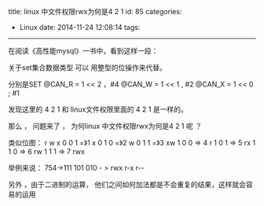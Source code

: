 title: linux 中文件权限rwx为何是4 2 1
id: 85
categories:
  - Linux
date: 2014-11-24 12:08:14
tags:
---

在阅读《高性能mysql》一书中，看到这样一段：

关于set集合数据类型 可以 用整型的位操作来代替。

分别是SET @CAN_R = 1 << 2 ，#4 
         @CAN_W = 1 << 1 , #2
         @CAN_X = 1 << 0 ; #1

发现这里的 4 2 1 和 linux文件权限里面的 4 2 1 是一样的。 

那么 ， 问题来了 ， 为何linux 中文件权限rwx为何是4 2 1 呢 ？ 

类似位图： 
r w x
0 0 1  =》1   x
0 1 0  =》2   w
0 1 1  =》3   xw
1 0 0  => 4   r
1 0 1  => 5   rx
1 1 0  => 6   rw
1 1 1  => 7   rwx   

举例来说：
754->111 101 010 - > rwx r-x r-- 

另外 ，由于二进制的运算， 他们之间如何加法都是不会重复的结果，这样就会容易的运用